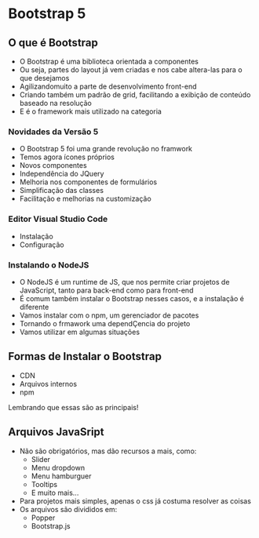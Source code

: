 # Bootstrap 5

## O que é Bootstrap

- O Bootstrap é uma biblioteca orientada a componentes
- Ou seja, partes do layout já vem criadas e nos cabe altera-las para o que desejamos
- Agilizandomuito a parte de desenvolvimento front-end
- Criando também um padrão de grid, facilitando a exibição de conteúdo baseado na resolução
- E é o framework mais utilizado na categoria

### Novidades da Versão 5

- O Bootstrap 5 foi uma grande revolução no framwork
- Temos agora ícones próprios
- Novos componentes
- Independência do JQuery
- Melhoria nos componentes de formulários
- Simplificação das classes
- Facilitação e melhorias na customização

### Editor Visual Studio Code

- Instalação
- Configuração

### Instalando o NodeJS

- O NodeJS é um runtime de JS, que nos permite criar projetos de JavaScript, tanto para back-end como para front-end
- É comum também instalar o Bootstrap nesses casos, e a instalação é diferente
- Vamos instalar com o npm, um gerenciador de pacotes
- Tornando o frmawork uma dependÇencia do projeto
- Vamos utilizar em algumas situações

## Formas de Instalar o Bootstrap

- CDN
- Arquivos internos
- npm

Lembrando que essas são as principais!

## Arquivos JavaSript

- Não são obrigatórios, mas dão recursos a mais, como:
    - Slider
    - Menu dropdown
    - Menu hamburguer
    - Tooltips 
    - E muito mais...
- Para projetos mais simples, apenas o css já costuma resolver as coisas
- Os arquivos são divididos em:
    - Popper
    - Bootstrap.js

    